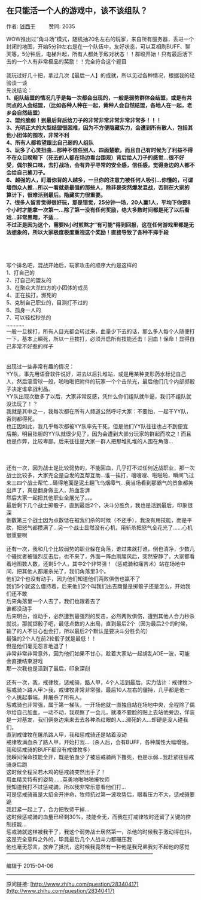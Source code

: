 ## 在只能活一个人的游戏中，该不该组队？

作者: [钱西干](http://www.zhihu.com/people/qian-xi-gan)&nbsp;&nbsp;&nbsp;&nbsp;&nbsp;&nbsp;&nbsp;&nbsp; 赞同: 2035


WOW推出过“角斗场”模式，随机抽20名左右的玩家，来自所有服务器，丢进一个封闭的地图，开始5分钟左右是在一个队伍中，友好状态，可以互相刷BUFF、聊天等，5分钟后，电梯升起，所有人都处于敌对状态！！群殴开始！只有最后活下去的一个人有非常极品的奖励！！完全符合这个题目<br><br>我玩过好几十把，拿过几次【最后一人】的成就，所以见过各种情况，根据我的经验谈一谈<br>先说结论：<br><b>1、组队结盟的情况几乎是每一次都会出现的，一般是弱势群体会结盟，或是有共同点的人会结盟，（比如各种人种在一起，黄种人会自然结盟，各地人在一起，老乡会自然结盟）</b><br><b>2、盟约脆弱！到最后背后给刀子的非常非常非常非常非常多！！！</b><br><b>3、光明正大的大型结盟很困难，因为不方便隐藏实力，会遭到所有散人，包括其他小团体的围攻，非常不利</b><br><b>4、所有人都希望跟比自己弱的人组队</b><br><b>5、玩多了心灵扭曲…那种不信任别人、四面楚歌，而且自己有时候为了利益不得不在众目睽睽下（死去的人都在场边看台围观）</b><b>背后给人刀子的感觉…很不好受，偶尔换口味，去打战场，会有异乎寻常的安全感，信任感，觉得身边的人都不会给自己捅刀子。</b><br><b>6、越强的人，盯着你背的人越多，一旦你的注意力被任何人吸引…你懂的，可谓墙倒众人推…所以</b><b>一看就是最强的那些人，除非是突然爆发混战，否则在大家的算计下，很难活到最后。隐藏实力很重要。</b><br><b>7、很多人留言觉得很好玩，那是错觉，25分钟一场，20人赢1人，平均下你要8个小时才能拿一次第一…除了第一没有任何奖励，绝大多数时间都是死了以后看戏…非常黑暗，不适…</b><br><b>不过正是因为这个，需要N小时煎熬才“有可能”得到回报，这在任何游戏里都是无法想象的，所以大家极度极度重视这个奖励！直接导致了各种不择手段<br></b><br><br><br><br>写个排名吧，混战开始后，玩家攻击的顺序大约是这样的<br>1、打自己的<br>2、打自己的盟友的<br>3、在聚众大杀四方的小团体的成员<br>4、正在挨打，濒死的<br>5、克制自己职业的，目测打不过的<br>6、孤身一人的<br>7、可以轻松秒杀的<br>…………<br>一般一旦挨打，所有人目光都会转过来，血量少下去的话，那么多人每个人随便打一下，基本上瞬死，所以一旦挨打，必须开启所有技能还击！回血！保命！显得自己非常不好惹的样子<br><br><br>出现过一些非常有趣的情况：<br>YY队，事先用语音软件说好，进去以后扎堆站，或是用某种变形药水标记自己人，然后滚雪球一般，啪啪啪把附件的玩家一个个击杀光，最后他们几个内部掷骰子决定谁拿战利品。<br>YY队出现次数多了以后，大家非常反感，凭什么你们组队就牛逼，我们不组队就没法玩了！？<br>我就是其中之一，我每次都在所有人频道公然呼吁大家：不要怕，一起干YY队，否则都得死。<br>也正因如此，我几乎每次都被YY队率先干死，但是他们YY队往往也占不到便宜<br>后期，明目张胆的YY队就很少见了，因为会遭到大部分玩家的群起而攻之！而且也是作弊，比较卑鄙。后来往往是大家一群人把那堆扎堆的人围在角落…<br><br><br><br>还有一次，因为战士是比较弱势的，不能回血，几乎打不过任何近战职业，那一次战士比较多，大家完全是自发的互帮互助…谁一挨打，嗖嗖嗖、啪啪啪，瞬间飞过来三四个战士帮忙…砸得地面是泥土翻飞乌烟瘴气…我当场看到那霸气的景象都笑出声了，真是翻身做主人，热血澎湃<br>然后大家一起把其他职业全屠光了。。。<br>最后剩下几个战士掷骰子，直到最后2个，决斗分胜负，我也是活到最后，印象很深<br>倒数第三个战士因为点数低在被我们杀的时候（不还手），我没有用技能，而是平砍，把怒气都攒满了…另一个战士显然没有心机，用斩杀把怒气全花光了……心机很重要啊<br><br>还有一次，我和几个比较弱势的职业躲在角落，谁过来就打谁，倒也清净，少数几个骚扰者被强烈反击后，也不来了，外面一阵血雨腥风后，突然安静了，大家都看着地图数人数，还剩5个人，其中2个非常强！（惩戒骑和痛苦术）站在场地中间，把其他人都屠杀光了，我们角落里3个。<br>他们2个也没有动手，因为他们知道他们两败俱伤也赢不了<br>我们5个就这么僵持着，后来他们2个叫我们出去商量是掷骰子还是怎么，开始我们还不敢<br>后来角落里一个人去了，我们也跟着去了<br>谁都没动手<br>后来明白，谁动手，必然遭到最强烈的反击，必然两败俱伤，遭到其他人合力秒杀<br>就说，那就掷骰子吧，最低点数的人出局，直到最后2个（因为最后2个的时候，输了的人不甘心也会打，所以最后2个默认是要决斗分胜负的）<br>最强的2个人在前2轮骰子就是最低！！<br>但是他们毫无怨言地退了！<br>非常非常非常意外，因为他们如果不甘心，趁着大家站一起胡乱AOE一波，可能会直接结束游戏<br>那一次我也是活到了最后，印象深刻<br><br>还有一次，我，戒律牧，惩戒骑，路人甲，4个人活到最后。实力估计：戒律牧＞惩戒骑＞路人甲＞我，戒律牧非常非常强，最后10人左右的僵持，几乎都是他一个人挑起事端，并屠杀了所有人。<br>惩戒骑也非常强，属于第一梯队，一开场他就一直独自站在场地中央，全程除了偶尔给自己加血，一动不动，我观察了一会儿，就凑不要脸的贴上去站他旁边，佯装是一对基友，我们俩身边来来去去各种杀红眼的人…濒死的人…却硬是没人碰我们。<br>直到戒律牧在屠杀路人甲，我和惩戒骑还是站着没动<br>戒律牧满血杀了路人甲，开始打我…（杀人后，会有BUFF，各种属性大幅增强，我和惩戒骑的BUFF都没有戒律牧多）<br>我瞬间保命技能全开，既是怕血少了被惩戒骑两下撸死，也是示弱…我赶紧往惩戒骑身后跑<br>这时候全程呆若木鸡的惩戒骑突然出手了！<br>用血精灵特有的姿势……英勇地啪啪啪揍牧师<br>我知道我打不过惩戒骑，所以我非常乐意看他们打…<br>可是惩戒骑虽是大招全开拼命，牧师抗过第一波攻势后，眼看压力不大，惩戒骑要跪<br>我赶紧一起上了，合力把牧师干掉…<br>这时候惩戒骑的血量已经剩30%，技能全无，而我在打戒律牧时还留了关键的控制技能…<br>惩戒骑就这样被我干了，我这个弱势战士居然第一，杀他的时候我手激动得在抖，这是完全意料之外的，毕竟最后几个人战斗力都碾压我<br>他也毫无怨言，放弃了抵抗，这时候我竟然有一种他是我兄弟我对不起他的感觉<br>————————————————————————————



编辑于 2015-04-06



---
原问链接: [http://www.zhihu.com/question/28340417](http://www.zhihu.com/question/28340417)